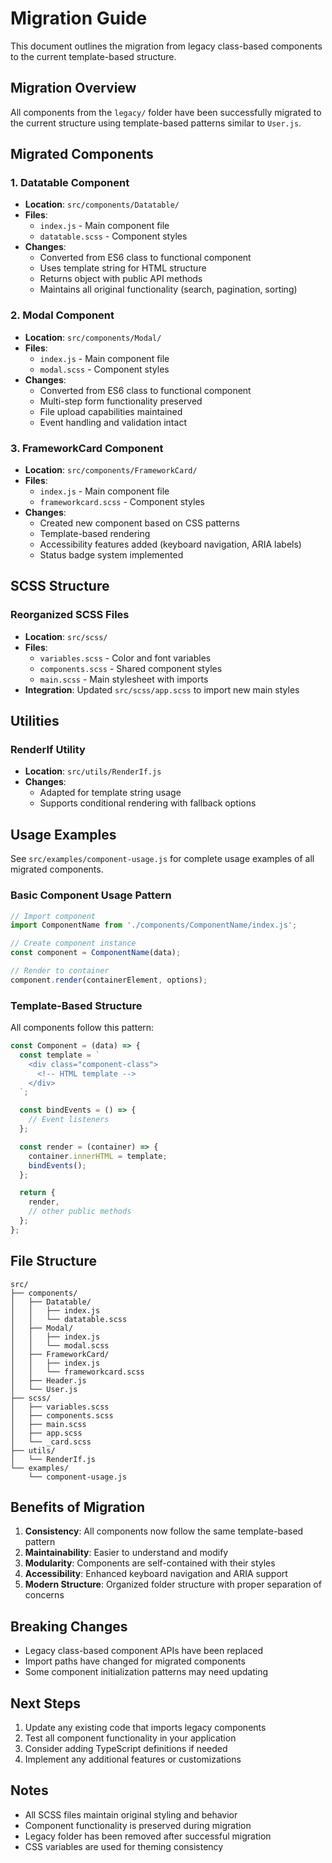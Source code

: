 # Migration Guide

This document outlines the migration from legacy class-based components to the current template-based structure.

## Migration Overview

All components from the `legacy/` folder have been successfully migrated to the current structure using template-based patterns similar to `User.js`.

## Migrated Components

### 1. Datatable Component
- **Location**: `src/components/Datatable/`
- **Files**: 
  - `index.js` - Main component file
  - `datatable.scss` - Component styles
- **Changes**:
  - Converted from ES6 class to functional component
  - Uses template string for HTML structure
  - Returns object with public API methods
  - Maintains all original functionality (search, pagination, sorting)

### 2. Modal Component  
- **Location**: `src/components/Modal/`
- **Files**:
  - `index.js` - Main component file
  - `modal.scss` - Component styles
- **Changes**:
  - Converted from ES6 class to functional component
  - Multi-step form functionality preserved
  - File upload capabilities maintained
  - Event handling and validation intact

### 3. FrameworkCard Component
- **Location**: `src/components/FrameworkCard/`
- **Files**:
  - `index.js` - Main component file
  - `frameworkcard.scss` - Component styles
- **Changes**:
  - Created new component based on CSS patterns
  - Template-based rendering
  - Accessibility features added (keyboard navigation, ARIA labels)
  - Status badge system implemented

## SCSS Structure

### Reorganized SCSS Files
- **Location**: `src/scss/`
- **Files**:
  - `variables.scss` - Color and font variables
  - `components.scss` - Shared component styles
  - `main.scss` - Main stylesheet with imports
- **Integration**: Updated `src/scss/app.scss` to import new main styles

## Utilities

### RenderIf Utility
- **Location**: `src/utils/RenderIf.js`
- **Changes**: 
  - Adapted for template string usage
  - Supports conditional rendering with fallback options

## Usage Examples

See `src/examples/component-usage.js` for complete usage examples of all migrated components.

### Basic Component Usage Pattern

```javascript
// Import component
import ComponentName from './components/ComponentName/index.js';

// Create component instance
const component = ComponentName(data);

// Render to container
component.render(containerElement, options);
```

### Template-Based Structure

All components follow this pattern:
```javascript
const Component = (data) => {
  const template = `
    <div class="component-class">
      <!-- HTML template -->
    </div>
  `;

  const bindEvents = () => {
    // Event listeners
  };

  const render = (container) => {
    container.innerHTML = template;
    bindEvents();
  };

  return {
    render,
    // other public methods
  };
};
```

## File Structure

```
src/
├── components/
│   ├── Datatable/
│   │   ├── index.js
│   │   └── datatable.scss
│   ├── Modal/
│   │   ├── index.js
│   │   └── modal.scss
│   ├── FrameworkCard/
│   │   ├── index.js
│   │   └── frameworkcard.scss
│   ├── Header.js
│   └── User.js
├── scss/
│   ├── variables.scss
│   ├── components.scss
│   ├── main.scss
│   ├── app.scss
│   └── _card.scss
├── utils/
│   └── RenderIf.js
└── examples/
    └── component-usage.js
```

## Benefits of Migration

1. **Consistency**: All components now follow the same template-based pattern
2. **Maintainability**: Easier to understand and modify
3. **Modularity**: Components are self-contained with their styles
4. **Accessibility**: Enhanced keyboard navigation and ARIA support
5. **Modern Structure**: Organized folder structure with proper separation of concerns

## Breaking Changes

- Legacy class-based component APIs have been replaced
- Import paths have changed for migrated components
- Some component initialization patterns may need updating

## Next Steps

1. Update any existing code that imports legacy components
2. Test all component functionality in your application
3. Consider adding TypeScript definitions if needed
4. Implement any additional features or customizations

## Notes

- All SCSS files maintain original styling and behavior
- Component functionality is preserved during migration
- Legacy folder has been removed after successful migration
- CSS variables are used for theming consistency
